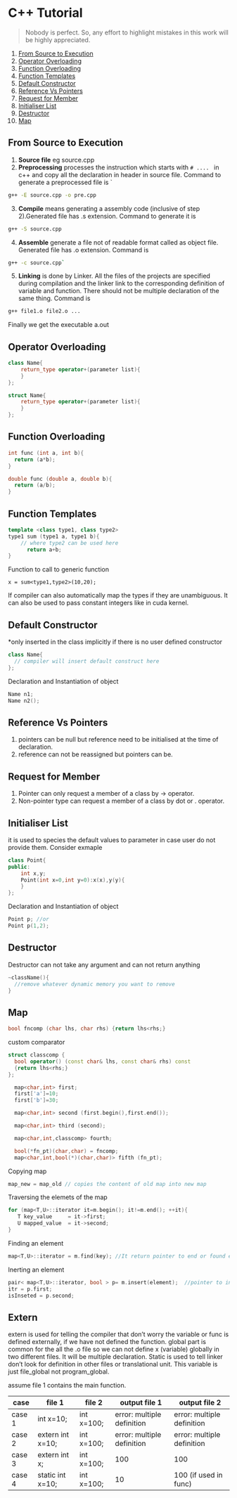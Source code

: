 # C++ Tutorial
> Nobody is perfect. So, any effort to highlight mistakes in this work will be highly appreciated.

1. [From Source to Execution](https://github.com/arorabharat/C-Tutorial/blob/master/README.md#from-source-to-execution)
2. [Operator Overloading](https://github.com/arorabharat/C-Tutorial/blob/master/README.md#operator-overloading)
3. [Function Overloading](https://github.com/arorabharat/C-Tutorial/blob/master/README.md#function-overloading)
4. [Function Templates](https://github.com/arorabharat/C-Tutorial/blob/master/README.md#function-templates)
5. [Default Constructor](https://github.com/arorabharat/C-Tutorial/blob/master/README.md#default-constructor)
6. [Reference Vs Pointers](https://github.com/arorabharat/C-Tutorial/blob/master/README.md#reference-vs-pointers)
7. [Request for Member](https://github.com/arorabharat/C-Tutorial/blob/master/README.md#request-for-member)
8. [Initialiser List](https://github.com/arorabharat/C-Tutorial/blob/master/README.md#initialiser-list)
9. [Destructor](https://github.com/arorabharat/C-Tutorial/blob/master/README.md#destructor)
10. [Map](https://github.com/arorabharat/C-Tutorial/blob/master/README.md#map)

## From Source to Execution
1. **Source file** eg source.cpp
2. **Preprocessing** processes the instruction which starts with `# .... ` in c++ and copy all the declaration in header in source file. Command to generate a preprocessed file is `
```bash
g++ -E source.cpp -o pre.cpp
```
3. **Compile** means generating a assembly code (inclusive of step 2).Generated file has .s extension. Command to generate it is 
```bash
g++ -S source.cpp
```
4. **Assemble** generate a file not of readable format called as object file. Generated file has .o extension. Command is 
```bash
g++ -c source.cpp`
```
5. **Linking** is done by Linker. All the files of the projects are specified during compilation and the linker link to the corresponding definition  of variable and function. There should not be multiple declaration of the same thing. Command is 
```bash
g++ file1.o file2.o ... 
``` 
Finally we get the executable a.out

## Operator Overloading
```cpp
class Name{
    return_type operator+(parameter list){
    }
};

struct Name{
    return_type operator+(parameter list){
    }
};
```
## Function Overloading
```cpp
int func (int a, int b){
  return (a*b);
}

double func (double a, double b){
  return (a/b);
}
```
## Function Templates
```cpp
template <class type1, class type2>
type1 sum (type1 a, type1 b){
    // where type2 can be used here
      return a+b;
}
```
Function to call to generic function
```
x = sum<type1,type2>(10,20);
```
If compiler can also automatically map the types if they are unambiguous.
It can also be used to pass constant integers like in cuda kernel.

## Default Constructor
*only inserted in the class implicitly if there is no user defined constructor
```cpp
class Name{
  // compiler will insert default construct here 
};
```
Declaration and  Instantiation of object 
```cpp
Name n1;
Name n2();
```

## Reference Vs Pointers

1. pointers can  be null but reference need to be initialised at the time of declaration.
2. reference can  not be reassigned but pointers can be.


## Request for Member
1. Pointer can only request a member of a class by -> operator.
2. Non-pointer type can request a member of a class by dot or . operator.


## Initialiser List
it is used to species the default values to parameter in case user do not provide them. Consider exmaple 
```cpp
class Point{
public:
    int x,y;
    Point(int x=0,int y=0):x(x),y(y){
    }
};
```
Declaration and  Instantiation of object 
```cpp
Point p; //or
Point p(1,2);
```


## Destructor
Destructor can not take any argument and can not return anything

```cpp
~className(){
  //remove whatever dynamic memory you want to remove
}
```

## Map

```cpp
bool fncomp (char lhs, char rhs) {return lhs<rhs;}
```

custom comparator
```cpp
struct classcomp {
  bool operator() (const char& lhs, const char& rhs) const
  {return lhs<rhs;}
};

  map<char,int> first;
  first['a']=10;
  first['b']=30;

  map<char,int> second (first.begin(),first.end());

  map<char,int> third (second);

  map<char,int,classcomp> fourth;                

  bool(*fn_pt)(char,char) = fncomp;
  map<char,int,bool(*)(char,char)> fifth (fn_pt);
```

Copying map
```cpp
map_new = map_old // copies the content of old map into new map
```
Traversing the elemets of the map
```cpp
for (map<T,U>::iterator it=m.begin(); it!=m.end(); ++it){
   T key_value     = it->first;
   U mapped_value  = it->second;
}
```
Finding an element
```cpp
map<T,U>::iterator = m.find(key); //It return pointer to end or found element
```
Inerting an element
```cpp
pair< map<T,U>::iterator, bool > p= m.insert(element);  //pointer to inserted element
itr = p.first;
isInseted = p.second;
```

## Extern 
extern is used for telling the compiler that don’t worry the variable or func is defined externally, if we have not defined the function. global part is common for the all the .o file so we can not define x (variable) globally in two different files. It will be multiple declaration. Static is used to tell linker don’t look for definition in other files or translational unit. This variable is just file_global not program_global.

assume file 1 contains the main function.

| case |file 1 | file 2 | output file 1 | output file 2 |
| --- | --- | --- | --- | --- |
| case 1 | int x=10; | int x=100; | error: multiple definition | error: multiple definition |
| case 2 | extern int x=10; | int x=100; | error: multiple definition | error: multiple definition |
| case 3 | extern int x; | int x=100; | 100 | 100 |
| case 4 | static int x=10; | int x=100; | 10 | 100 (if used in func) |








